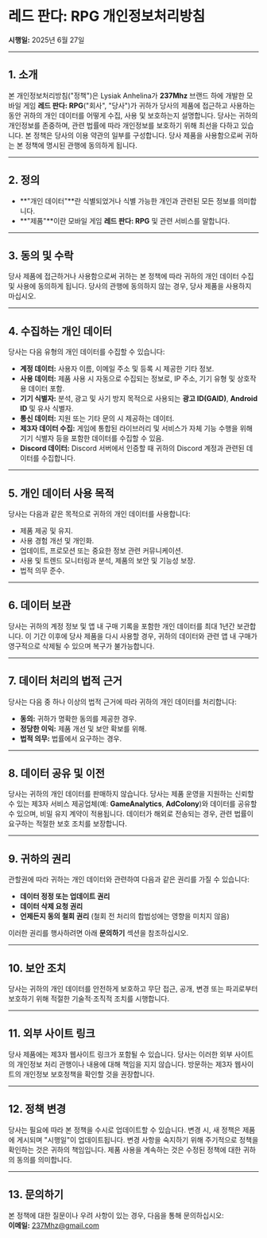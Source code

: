 # 레드 판다: RPG 개인정보처리방침
**시행일:** 2025년 6월 27일

---

## 1. 소개
본 개인정보처리방침("정책")은 Lysiak Anhelina가 **237Mhz** 브랜드 하에 개발한 모바일 게임 **레드 판다: RPG**("회사", "당사")가 귀하가 당사의 제품에 접근하고 사용하는 동안 귀하의 개인 데이터를 어떻게 수집, 사용 및 보호하는지 설명합니다. 당사는 귀하의 개인정보를 존중하며, 관련 법률에 따라 개인정보를 보호하기 위해 최선을 다하고 있습니다. 본 정책은 당사의 이용 약관의 일부를 구성합니다. 당사 제품을 사용함으로써 귀하는 본 정책에 명시된 관행에 동의하게 됩니다.

---

## 2. 정의
- **"개인 데이터"**란 식별되었거나 식별 가능한 개인과 관련된 모든 정보를 의미합니다.  
- **"제품"**이란 모바일 게임 **레드 판다: RPG** 및 관련 서비스를 말합니다.

---

## 3. 동의 및 수락
당사 제품에 접근하거나 사용함으로써 귀하는 본 정책에 따라 귀하의 개인 데이터 수집 및 사용에 동의하게 됩니다. 당사의 관행에 동의하지 않는 경우, 당사 제품을 사용하지 마십시오.

---

## 4. 수집하는 개인 데이터
당사는 다음 유형의 개인 데이터를 수집할 수 있습니다:

- **계정 데이터:** 사용자 이름, 이메일 주소 및 등록 시 제공한 기타 정보.  
- **사용 데이터:** 제품 사용 시 자동으로 수집되는 정보로, IP 주소, 기기 유형 및 상호작용 데이터 포함.  
- **기기 식별자:** 분석, 광고 및 사기 방지 목적으로 사용되는 **광고 ID(GAID)**, **Android ID** 및 유사 식별자.  
- **통신 데이터:** 지원 또는 기타 문의 시 제공하는 데이터.  
- **제3자 데이터 수집:** 게임에 통합된 라이브러리 및 서비스가 자체 기능 수행을 위해 기기 식별자 등을 포함한 데이터를 수집할 수 있음.  
- **Discord 데이터:** Discord 서버에서 인증할 때 귀하의 Discord 계정과 관련된 데이터를 수집합니다.

---

## 5. 개인 데이터 사용 목적
당사는 다음과 같은 목적으로 귀하의 개인 데이터를 사용합니다:

- 제품 제공 및 유지.  
- 사용 경험 개선 및 개인화.  
- 업데이트, 프로모션 또는 중요한 정보 관련 커뮤니케이션.  
- 사용 및 트렌드 모니터링과 분석, 제품의 보안 및 기능성 보장.  
- 법적 의무 준수.

---

## 6. 데이터 보관
당사는 귀하의 계정 정보 및 앱 내 구매 기록을 포함한 개인 데이터를 최대 1년간 보관합니다. 이 기간 이후에 당사 제품을 다시 사용할 경우, 귀하의 데이터와 관련 앱 내 구매가 영구적으로 삭제될 수 있으며 복구가 불가능합니다.

---

## 7. 데이터 처리의 법적 근거
당사는 다음 중 하나 이상의 법적 근거에 따라 귀하의 개인 데이터를 처리합니다:

- **동의:** 귀하가 명확한 동의를 제공한 경우.  
- **정당한 이익:** 제품 개선 및 보안 확보를 위해.  
- **법적 의무:** 법률에서 요구하는 경우.

---

## 8. 데이터 공유 및 이전
당사는 귀하의 개인 데이터를 판매하지 않습니다. 당사는 제품 운영을 지원하는 신뢰할 수 있는 제3자 서비스 제공업체(예: **GameAnalytics**, **AdColony**)와 데이터를 공유할 수 있으며, 비밀 유지 계약이 적용됩니다. 데이터가 해외로 전송되는 경우, 관련 법률이 요구하는 적절한 보호 조치를 보장합니다.

---

## 9. 귀하의 권리
관할권에 따라 귀하는 개인 데이터와 관련하여 다음과 같은 권리를 가질 수 있습니다:

- **데이터 정정 또는 업데이트 권리**  
- **데이터 삭제 요청 권리**  
- **언제든지 동의 철회 권리** (철회 전 처리의 합법성에는 영향을 미치지 않음)

이러한 권리를 행사하려면 아래 **문의하기** 섹션을 참조하십시오.

---

## 10. 보안 조치
당사는 귀하의 개인 데이터를 안전하게 보호하고 무단 접근, 공개, 변경 또는 파괴로부터 보호하기 위해 적절한 기술적·조직적 조치를 시행합니다.

---

## 11. 외부 사이트 링크
당사 제품에는 제3자 웹사이트 링크가 포함될 수 있습니다. 당사는 이러한 외부 사이트의 개인정보 처리 관행이나 내용에 대해 책임을 지지 않습니다. 방문하는 제3자 웹사이트의 개인정보 보호정책을 확인할 것을 권장합니다.

---

## 12. 정책 변경
당사는 필요에 따라 본 정책을 수시로 업데이트할 수 있습니다. 변경 시, 새 정책은 제품에 게시되며 "시행일"이 업데이트됩니다. 변경 사항을 숙지하기 위해 주기적으로 정책을 확인하는 것은 귀하의 책임입니다. 제품 사용을 계속하는 것은 수정된 정책에 대한 귀하의 동의를 의미합니다.

---

## 13. 문의하기
본 정책에 대한 질문이나 우려 사항이 있는 경우, 다음을 통해 문의하십시오:  
**이메일:** [237Mhz@gmail.com](mailto:237Mhz@gmail.com)
